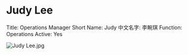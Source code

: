# Judy Lee

Title: Operations Manager
Short Name: Judy
中文名字: 李畹琪
Function: Operations
Active: Yes

![Judy Lee.jpg](Judy%20Lee%20a3d72cef659346fa984d40c3409ad13e/Judy_Lee.jpg)
